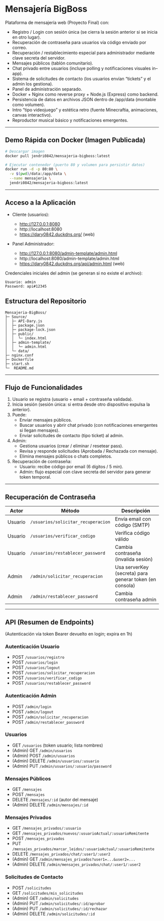 # Mensajería BigBoss

Plataforma de mensajería web (Proyecto Final) con:

- Registro / Login con sesión única (se cierra la sesión anterior si se inicia en otro lugar).
- Recuperación de contraseña para usuarios vía código enviado por correo.
- Recuperación / restablecimiento especial para administrador mediante clave secreta del servidor.
- Mensajes públicos (tablón comunitario).
- Chat privado entre usuarios (incluye polling y notificaciones visuales in–app).
- Sistema de solicitudes de contacto (los usuarios envían “tickets” y el admin los gestiona).
- Panel de administración separado.
- Docker + Nginx como reverse proxy + Node.js (Express) como backend.
- Persistencia de datos en archivos JSON dentro de /app/data (montable como volumen).
- Intro “tipo videojuego” y estética retro (fuente Minecraftia, animaciones, canvas interactivo).
- Reproductor musical básico y notificaciones emergentes.

---

## Demo Rápida con Docker (Imagen Publicada)

```bash
# Descargar imagen
docker pull jendri0842/mensajeria-bigboss:latest

# Ejecutar contenedor (puerto 80 y volumen para persistir datos)
docker run -d -p 80:80 \
  -v $(pwd)/data:/app/data \
  --name mensajeria \
  jendri0842/mensajeria-bigboss:latest
```

---

## Acceso a la Aplicación

- Cliente (usuarios):  
  - http://127.0.0.1:8080  
  - http://localhost:8080
  - https://dary0842.duckdns.org/ (web)

- Panel Administrador:  
  - http://127.0.0.1:8080/admin-template/admin.html  
  - http://localhost:8080/admin-template/admin.html
  - https://dary0842.duckdns.org/api/admin.html (web)

Credenciales iniciales del admin (se generan si no existe el archivo):
```
Usuario: admin
Password: api#12345
```

## Estructura del Repositorio

```
Mensajeria-BigBoss/
├─ Source/
│  ├─ API-Dary.js             
│  ├─ package.json             
│  ├─ package-lock.json          
│  ├─ public/
│  │  └─ index.html             
│  ├─ admin-template/
│  │  └─ admin.html             
│  └─ data/                    
├─ nginx.conf                    
├─ Dockerfile                    
├─ start.sh                      
└─  README.md
```

---

## Flujo de Funcionalidades

1. Usuario se registra (usuario + email + contraseña validada).
2. Inicia sesión (sesión única: si entra desde otro dispositivo expulsa la anterior).
3. Puede:
   - Enviar mensajes públicos.
   - Buscar usuarios y abrir chat privado (con notificaciones emergentes si llegan mensajes).
   - Enviar solicitudes de contacto (tipo ticket) al admin.
4. Admin:
   - Gestiona usuarios (crear / eliminar / resetear pass).
   - Revisa y responde solicitudes (Aprobada / Rechazada con mensaje).
   - Elimina mensajes públicos o chats completos.
5. Recuperación de contraseña:
   - Usuario: recibe código por email (6 dígitos / 5 min).
   - Admin: flujo especial con clave secreta del servidor para generar token temporal.

---

## Recuperación de Contraseña

| Actor     | Método | Descripción |
|-----------|--------|-------------|
| Usuario   | `/usuarios/solicitar_recuperacion` | Envía email con código (SMTP) |
| Usuario   | `/usuarios/verificar_codigo`       | Verifica código válido |
| Usuario   | `/usuarios/restablecer_password`   | Cambia contraseña (invalida sesión) |
| Admin     | `/admin/solicitar_recuperacion`    | Usa serverKey (secreta) para generar token (en consola) |
| Admin     | `/admin/restablecer_password`      | Cambia contraseña admin |

---

## API (Resumen de Endpoints)

(Autenticación vía token Bearer devuelto en login; expira en 1h)

### Autenticación Usuario
- POST `/usuarios/registro`
- POST `/usuarios/login`
- POST `/usuarios/logout`
- POST `/usuarios/solicitar_recuperacion`
- POST `/usuarios/verificar_codigo`
- POST `/usuarios/restablecer_password`

### Autenticación Admin
- POST `/admin/login`
- POST `/admin/logout`
- POST `/admin/solicitar_recuperacion`
- POST `/admin/restablecer_password`

### Usuarios
- GET `/usuarios` (token usuario; lista nombres)
- (Admin) GET `/admin/usuarios`
- (Admin) POST `/admin/usuarios`
- (Admin) DELETE `/admin/usuarios/:usuario`
- (Admin) PUT `/admin/usuarios/:usuario/password`

### Mensajes Públicos
- GET `/mensajes`
- POST `/mensajes`
- DELETE `/mensajes/:id` (autor del mensaje)
- (Admin) DELETE `/admin/mensajes/:id`

### Mensajes Privados
- GET `/mensajes_privados/:usuario`
- GET `/mensajes_privados/nuevos/:usuarioActual/:usuarioRemitente`
- POST `/mensajes_privados`
- PUT `/mensajes_privados/marcar_leidos/:usuarioActual/:usuarioRemitente`
- DELETE `/mensajes_privados/chat/:user1/:user2`
- (Admin) GET `/admin/mensajes_privados?user1=...&user2=...`
- (Admin) DELETE `/admin/mensajes_privados/chat/:user1/:user2`

### Solicitudes de Contacto
- POST `/solicitudes`
- GET `/solicitudes/mis_solicitudes`
- (Admin) GET `/admin/solicitudes`
- (Admin) PUT `/admin/solicitudes/:id/aprobar`
- (Admin) PUT `/admin/solicitudes/:id/rechazar`
- (Admin) DELETE `/admin/solicitudes/:id`
